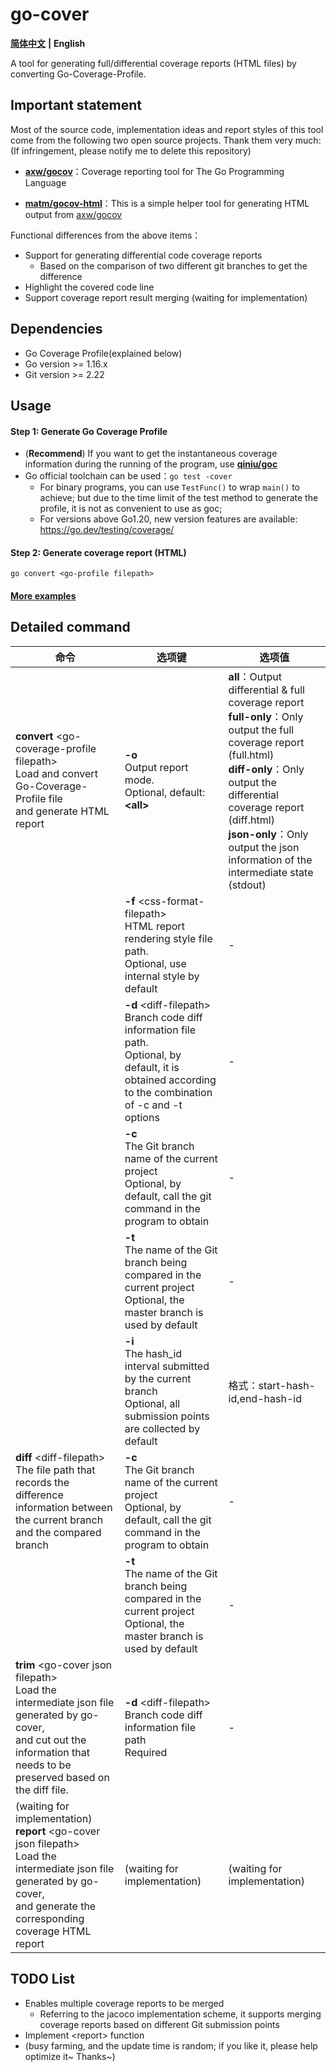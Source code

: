 # go-cover

[**简体中文**](https://github.com/lamber92/go-cover) **|** **English**

A tool for generating full/differential coverage reports (HTML files) by converting Go-Coverage-Profile.



## Important statement

Most of the source code, implementation ideas and report styles of this tool come from the following two open source projects. Thank them very much:  
(If infringement, please notify me to delete this repository)

- [**axw/gocov**](https://github.com/axw/gocov)：Coverage reporting tool for The Go Programming Language

- [**matm/gocov-html**](https://github.com/matm/gocov-html)：This is a simple helper tool for generating HTML output from [axw/gocov](https://github.com/axw/gocov/)

Functional differences from the above items：

- Support for generating differential code coverage reports
  - Based on the comparison of two different git branches to get the difference
- Highlight the covered code line
- Support coverage report result merging (waiting for implementation)


## Dependencies

- Go Coverage Profile(explained below)
- Go version >= 1.16.x
- Git version >= 2.22


## Usage

#### Step 1: Generate Go Coverage Profile

- (**Recommend**) If you want to get the instantaneous coverage information during the running of the program, use [**qiniu/goc**](https://github.com/qiniu/goc)
- Go official toolchain can be used：`go test -cover`
  - For binary programs, you can use `TestFunc()` to wrap `main()` to achieve; but due to the time limit of the test method to generate the profile, it is not as convenient to use as goc;
  - For versions above Go1.20, new version features are available: https://go.dev/testing/coverage/

#### Step 2: Generate coverage report (HTML)

  ```shell
  go convert <go-profile filepath>
  ```

#### [More examples](https://github.com/lamber92/go-cover-example)



## Detailed command

| 命令                                                                                                                                                                                     | 选项键                                                       | 选项值                                                       |
|----------------------------------------------------------------------------------------------------------------------------------------------------------------------------------------| ------------------------------------------------------------ | ------------------------------------------------------------ |
| **convert** \<go-coverage-profile filepath\><br>Load and convert Go-Coverage-Profile file<br>and generate HTML report                                                                  | **-o**<br>Output report mode.<br>Optional, default: **\<all\>** | **all**：Output differential & full coverage report<br>**full-only**：Only output the full coverage report (full.html)<br>**diff-only**：Only output the differential coverage report (diff.html)<br>**json-only**：Only output the json information of the intermediate state (stdout) |
|                                                                                                                                                                                        | **-f** \<css-format-filepath\><br>HTML report rendering style file path.<br>Optional, use internal style by default | -                                                            |
|                                                                                                                                                                                        | **-d** \<diff-filepath\><br>Branch code diff information file path.<br>Optional, by default, it is obtained according to the combination of -c and -t options | -                                                            |
|                                                                                                                                                                                        | **-c**<br>The Git branch name of the current project<br>Optional, by default, call the git command in the program to obtain | -                                                            |
|                                                                                                                                                                                        | **-t**<br>The name of the Git branch being compared in the current project<br>Optional, the master branch is used by default | -                                                            |
|                                                                                                                                                                                        | **-i**<br>The hash_id interval submitted by the current branch<br>Optional, all submission points are collected by default | 格式：start-hash-id,end-hash-id                              |
| **diff** \<diff-filepath\><br>The file path that records the difference information between the current branch and the compared branch<br>                                             | **-c**<br>The Git branch name of the current project<br>Optional, by default, call the git command in the program to obtain | -                                                            |
|                                                                                                                                                                                        | **-t**<br>The name of the Git branch being compared in the current project<br>Optional, the master branch is used by default | -                                                            |
| **trim** \<go-cover json filepath\><br>Load the intermediate json file generated by go-cover,<br>and cut out the information that needs to be preserved based on the diff file.        | **-d** \<diff-filepath\><br>Branch code diff information file path<br>Required | -                                                            |
| (waiting for implementation)<br>**report** \<go-cover json filepath\><br>Load the intermediate json file generated by go-cover,<br>and generate the corresponding coverage HTML report | (waiting for implementation)                                 | (waiting for implementation)                                 |



## TODO List

- Enables multiple coverage reports to be merged
  - Referring to the jacoco implementation scheme, it supports merging coverage reports based on different Git submission points
- Implement \<report\> function
- (busy farming, and the update time is random; if you like it, please help optimize it~ Thanks~)
